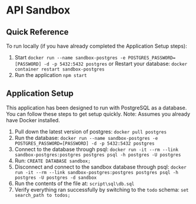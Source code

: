 # API Sandbox

## Quick Reference
To run locally (if you have already completed the Application Setup steps): 
1. Start `docker run --name sandbox-postgres -e POSTGRES_PASSWORD=[PASSWORD] -d -p 5432:5432 postgres` or Restart your database: `docker container restart sandbox-postgres`
1. Run the application `npm start`

## Application Setup
This application has been designed to run with PostgreSQL as a database. You can follow these steps to get setup quickly. Note: Assumes you already have Docker installed. 
1. Pull down the latest version of postgres: `docker pull postgres`
1. Run the database: `docker run --name sandbox-postgres -e POSTGRES_PASSWORD=[PASSWORD] -d -p 5432:5432 postgres`
1. Connect to the database through psql: `docker run -it --rm --link sandbox-postgres:postgres postgres psql -h postgres -U postgres`
1. Run: `CREATE DATABASE sandbox;`
1. Disconnect and connect to the sandbox database through psql: `docker run -it --rm --link sandbox-postgres:postgres postgres psql -h postgres -U postgres -d sandbox`
1. Run the contents of the file at: `script\sql\db.sql`
1. Verify everything ran successfully by switching to the `todo` schema: `set search_path to todos;`



